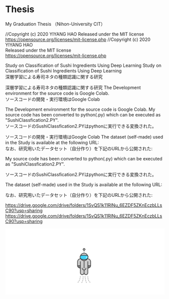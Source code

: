 # Thesis 
  My Graduation Thesis （Nihon-University CIT） 
  
   //Copyright (c) 2020 YIYANG HAO 
  Released under the MIT license 
  https://opensource.org/licenses/mit-license.php 
  //Copyright (c) 2020 YIYANG HAO  
  Released under the MIT license  
  https://opensource.org/licenses/mit-license.php  
  
   
   Study on Classification of Sushi Ingredients Using Deep Learning 
  Study on Classification of Sushi Ingredients Using Deep Learning  
  深層学習による寿司ネタの種類認識に関する研究  
  
   深層学習による寿司ネタの種類認識に関する研究 
  The Development environment for the source code is Google Colab.  
  ソースコードの開発・実行環境はGoogle Colab  
  
   The Development environment for the source code is Google Colab. 
  My source code has been converted to python(.py) which can be executed as "SushiClassfication2.PY".  
  ソースコードのSushiClassfication2.PYはpythonに実行できる変換された。  
  
   ソースコードの開発・実行環境はGoogle Colab 
  The dataset (self-made) used in the Study is available at the following URL:  
  なお、研究用いたデータセット（自分作り）を下記のURLから公開された:  
  
   My source code has been converted to python(.py) which can be executed as "SushiClassfication2.PY". 
  
   ソースコードのSushiClassfication2.PYはpythonに実行できる変換された。 
  
   The dataset (self-made) used in the Study is available at the following URL: 
  
   なお、研究用いたデータセット（自分作り）を下記のURLから公開された: 
  
   https://drive.google.com/drive/folders/1SvQS1k11RINu_6EZDF5ZKnEczbLLsC90?usp=sharing 
  https://drive.google.com/drive/folders/1SvQS1k11RINu_6EZDF5ZKnEczbLLsC90?usp=sharing  
  
   
   ![astronaut Made By jianliming2](https://github.com/AozakiHayate/Thesis-/blob/main/astronaut.svg) 
